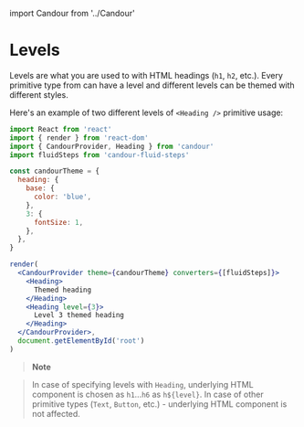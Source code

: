 import Candour from '../Candour'

# Levels

Levels are what you are used to with HTML headings (`h1`, `h2`, etc.). Every
primitive type from <Candour /> can have a level and different levels can be
themed with different styles.

Here's an example of two different levels of `<Heading />` primitive usage:

```jsx sandbox
import React from 'react'
import { render } from 'react-dom'
import { CandourProvider, Heading } from 'candour'
import fluidSteps from 'candour-fluid-steps'

const candourTheme = {
  heading: {
    base: {
      color: 'blue',
    },
    3: {
      fontSize: 1,
    },
  },
}

render(
  <CandourProvider theme={candourTheme} converters={[fluidSteps]}>
    <Heading>
      Themed heading
    </Heading>
    <Heading level={3}>
      Level 3 themed heading
    </Heading>
  </CandourProvider>,
  document.getElementById('root')
)
```

> **Note**

> In case of specifying levels with `Heading`, underlying HTML component is
chosen as `h1`...`h6` as `h${level}`. In case of other primitive types
(`Text`, `Button`, etc.) - underlying HTML component is not affected.
